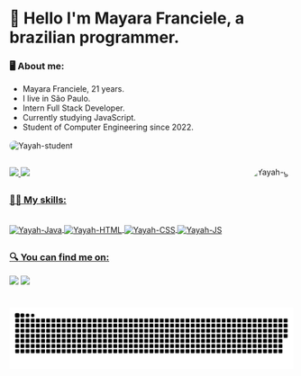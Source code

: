 
# :wave: Hello I'm Mayara Franciele, a brazilian programmer.

### **:desktop_computer:	 About me:**

* Mayara Franciele, 21 years.
* I live in São Paulo.
* Intern Full Stack Developer.
* Currently studying JavaScript. 
* Student of Computer Engineering since 2022.

<img align="center" alt="Yayah-student" height="225" style="border-radius:90px;" src="https://media.tenor.com/FP3KLUuiKOkAAAAC/computer-typing.gif">

##

 <img align="right" alt="Yayah-gif" height="250" style="border-radius:60px;" src="https://user-images.githubusercontent.com/5713670/87202985-820dcb80-c2b6-11ea-9f56-7ec461c497c3.gif">


 <div>
  <a href="https://github.com/yayahsilva">
  <img width="48%" src ="https://github-readme-stats.vercel.app/api?username=MayaraFranciele&show_icons=true&theme=dracula&include_all_commits=true&count_private=strue">
  <img width="48%" src ="https://github-readme-stats.vercel.app/api/top-langs/?username=MayaraFranciele&layout=compact&langs_count=16&theme=dracula">
 </div>
 
##
 
 ### **:technologist: My skills:**
 
 <div style="display: inline_block"><br>
  <img align="center" alt="Yayah-Java" height="50" width="60" src="https://cdn.jsdelivr.net/gh/devicons/devicon/icons/java/java-original.svg" />
  <img align="center" alt="Yayah-HTML" height="50" width="60" src="https://cdn.jsdelivr.net/gh/devicons/devicon/icons/html5/html5-original-wordmark.svg" />
  <img align="center" alt="Yayah-CSS" height="50" width="60" src="https://cdn.jsdelivr.net/gh/devicons/devicon/icons/css3/css3-original-wordmark.svg" />
  <img align="center" alt="Yayah-JS" height="50" width"60" src="https://cdn.jsdelivr.net/gh/devicons/devicon/icons/javascript/javascript-original.svg" />          
 </div>
 
## 
 
 ### **:mag: You can find me on:**
 
 <div>
 <a href = "mailto:mayara.franciele39@gmail.com"><img src="https://img.shields.io/badge/-Gmail-%23333?style=for-the-badge&logo=gmail&logoColor=white" target="_blank"></a>
 <a href = "https://www.linkedin.com/in/mayara-franciele-4022301b4/?original_referer=" target="_blank"><img src="https://img.shields.io/badge/LinkedIn-0077B5?style=for-the-badge&logo=linkedin&logoColor=white" target="_blank"</a>
 </div>
  
##
           
 ![Snake animation](https://github.com/MayaraFranciele/MayaraFranciele/blob/output/github-contribution-grid-snake.svg)           
